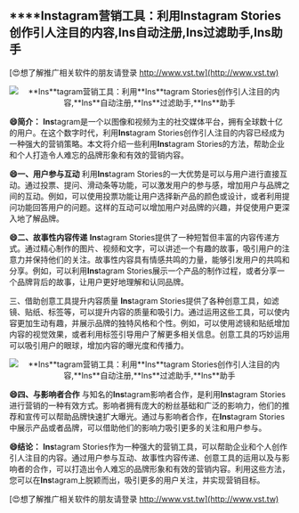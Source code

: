 ## ****Ins**tagram营销工具：利用**Ins**tagram Stories创作引人注目的内容,**Ins**自动注册,**Ins**过滤助手,**Ins**助手**

[😍想了解推广相关软件的朋友请登录 http://www.vst.tw](http://www.vst.tw)

 <center><img src="https://vst.tw/MP4/tuiguang/png/2.png" alt="**Ins**tagram营销工具：利用**Ins**tagram Stories创作引人注目的内容,**Ins**自动注册,**Ins**过滤助手,**Ins**助手"></center>

**😄简介：**
**Ins**tagram是一个以图像和视频为主的社交媒体平台，拥有全球数十亿的用户。在这个数字时代，利用**Ins**tagram Stories创作引人注目的内容已经成为一种强大的营销策略。本文将介绍一些利用**Ins**tagram Stories的方法，帮助企业和个人打造令人难忘的品牌形象和有效的营销内容。

**😄一、用户参与互动**
利用**Ins**tagram Stories的一大优势是可以与用户进行直接互动。通过投票、提问、滑动条等功能，可以激发用户的参与感，增加用户与品牌之间的互动。例如，可以使用投票功能让用户选择新产品的颜色或设计，或者利用提问功能回答用户的问题。这样的互动可以增加用户对品牌的兴趣，并促使用户更深入地了解品牌。

**😄二、故事性内容传递**
**Ins**tagram Stories提供了一种短暂但丰富的内容传递方式。通过精心制作的图片、视频和文字，可以讲述一个有趣的故事，吸引用户的注意力并保持他们的关注。故事性内容具有情感共鸣的力量，能够引发用户的共鸣和分享。例如，可以利用**Ins**tagram Stories展示一个产品的制作过程，或者分享一个品牌背后的故事，让用户更好地理解和认同品牌。

三、借助创意工具提升内容质量
**Ins**tagram Stories提供了各种创意工具，如滤镜、贴纸、标签等，可以提升内容的质量和吸引力。通过运用这些工具，可以使内容更加生动有趣，并展示品牌的独特风格和个性。例如，可以使用滤镜和贴纸增加内容的视觉效果，或者利用标签引导用户了解更多相关信息。创意工具的巧妙运用可以吸引用户的眼球，增加内容的曝光度和传播力。

 <center><img src="https://vst.tw/MP4/tuiguang/png/5.png" alt="**Ins**tagram营销工具：利用**Ins**tagram Stories创作引人注目的内容,**Ins**自动注册,**Ins**过滤助手,**Ins**助手"></center>

**😄四、与影响者合作**
与知名的**Ins**tagram影响者合作，是利用**Ins**tagram Stories进行营销的一种有效方式。影响者拥有庞大的粉丝基础和广泛的影响力，他们的推荐和宣传可以帮助品牌快速扩大曝光。通过与影响者合作，在**Ins**tagram Stories中展示产品或者品牌，可以借助他们的影响力吸引更多的关注和用户参与。

**😄结论：**
**Ins**tagram Stories作为一种强大的营销工具，可以帮助企业和个人创作引人注目的内容。通过用户参与互动、故事性内容传递、创意工具的运用以及与影响者的合作，可以打造出令人难忘的品牌形象和有效的营销内容。利用这些方法，您可以在**Ins**tagram上脱颖而出，吸引更多的用户关注，并实现营销目标。

[😍想了解推广相关软件的朋友请登录 http://www.vst.tw](http://www.vst.tw)



